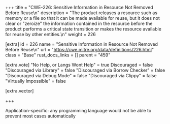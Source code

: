 +++
title = "CWE-226: Sensitive Information in Resource Not Removed Before Reuse\n"
description = "The product releases a resource such as memory or a file so that it can be made available for reuse, but it does not clear or \"zeroize\" the information contained in the resource before the product performs a critical state transition or makes the resource available for reuse by other entities.\n"
weight = 226

[extra]
id = 226
name = "Sensitive Information in Resource Not Removed Before Reuse\n"
url = "https://cwe.mitre.org/data/definitions/226.html"
class = "Base"
rust_docs_links = []
parent = "459"

[extra.vote]
"No Help, or Langs Wont Help" = true
Discouraged = false
"Discouraged via Library" = false
"Discouraged via Borrow Checker" = false
"Discouraged via Debug Mode" = false
"Discouraged via Clippy" = false
"Virtually Impossible" = false

[extra.vector]

+++

Application-specific: any programming language would not be able to prevent most cases automatically